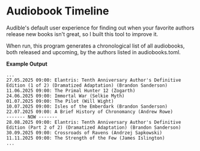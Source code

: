 # Audiobook Timeline

Audible's default user experience for finding out when your favorite authors release new books isn't great, so I built this tool to improve it.

When run, this program generates a chronological list of all audiobooks, both released and upcoming, by the authors listed in audiobooks.toml.

**Example Output**
```
...
27.05.2025 09:00: Elantris: Tenth Anniversary Author's Definitive Edition (1 of 2) (Dramatized Adaptation) (Brandon Sanderson)
11.06.2025 09:00: The Primal Hunter 12 (Zogarth)
24.06.2025 09:00: Immortal War (Selkie Myth)
01.07.2025 09:00: The Pilot (Will Wight)
10.07.2025 09:00: Isles of the Emberdark (Brandon Sanderson)
22.07.2025 09:00: A Brief History of Chronomancy (Andrew Rowe)
------- NOW -------
28.08.2025 09:00: Elantris: Tenth Anniversary Author's Definitive Edition (Part 2 of 2) (Dramatized Adaptation) (Brandon Sanderson)
30.09.2025 09:00: Crossroads of Ravens (Andrzej Sapkowski)
11.11.2025 09:00: The Strength of the Few (James Islington)
...
```